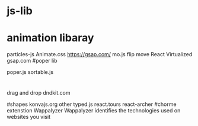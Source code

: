 # js-lib
# animation libaray
particles-js
Animate.css
https://gsap.com/
mo.js
flip move
React Virtualized
gsap.com
#poper lib

poper.js
sortable.js

#
drag and drop
dndkit.com

#shapes
konvajs.org
other
typed.js
react.tours
react-archer
#chorme extenstion
Wappalyzer
 Wappalyzer identifies the technologies used on websites you visit

